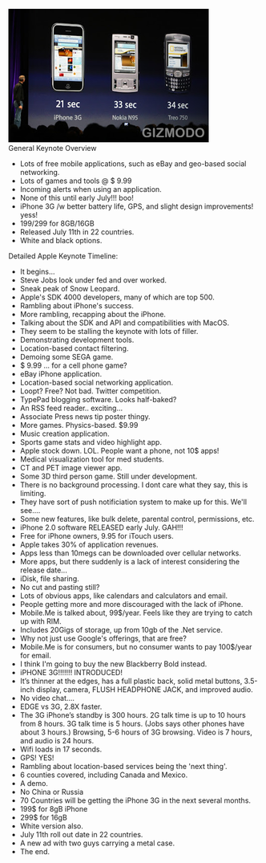 [![](2008wwdclive184.jpg)](http://bp1.blogger.com/_kfv2ADnjgQg/SE14ia0VJ1I/AAAAAAAABKI/OIqQNZ5cAso/s1600-h/2008wwdclive184.jpg)  
General Keynote Overview  
* Lots of free mobile applications, such as eBay and geo-based social networking.
* Lots of games and tools @ $ 9.99
* Incoming alerts when using an application.
* None of this until early July!!! boo!
* iPhone 3G /w better battery life, GPS, and slight design improvements! yess!
* 199$/299$ for 8GB/16GB
* Released July 11th in 22 countries.
* White and black options.

  
Detailed Apple Keynote Timeline:  
  
* It begins...
* Steve Jobs look under fed and over worked.
* Sneak peak of Snow Leopard.
* Apple's SDK 4000 developers, many of which are top 500.
* Rambling about iPhone's success.
* More rambling, recapping about the iPhone.
* Talking about the SDK and API and compatibilities with MacOS.
* They seem to be stalling the keynote with lots of filler.
* Demonstrating development tools.
* Location-based contact filtering.
* Demoing some SEGA game.
* $ 9.99 ... for a cell phone game?
* eBay iPhone application.
* Location-based social networking application.
* Loopt? Free? Not bad. Twitter competition.
* TypePad blogging software. Looks half-baked?
* An RSS feed reader.. exciting...
* Associate Press news tip poster thingy.
* More games. Physics-based. $9.99
* Music creation application.
* Sports game stats and video highlight app.
* Apple stock down. LOL. People want a phone, not 10$ apps!
* Medical visualization tool for med students.
* CT and PET image viewer app.
* Some 3D third person game. Still under development.
* There is no background processing. I dont care what they say, this is limiting.
* They have sort of push notificiation system to make up for this. We'll see....
* Some new features, like bulk delete, parental control, permissions, etc.
* iPhone 2.0 software RELEASED early July. GAH!!!
* Free for iPhone owners, 9.95 for iTouch users.
* Apple takes 30% of application revenues.
* Apps less than 10megs can be downloaded over cellular networks.
* More apps, but there suddenly is a lack of interest considering the release date...
* iDisk, file sharing.
* No cut and pasting still?
* Lots of obvious apps, like calendars and calculators and email.
* People getting more and more discouraged with the lack of iPhone.
* Mobile.Me is talked about, 99$/year. Feels like they are trying to catch up with RIM.
* Includes 20Gigs of storage, up from 10gb of the .Net service.
* Why not just use Google's offerings, that are free?
* Mobile.Me is for consumers, but no consumer wants to pay 100$/year for email.
* I think I'm going to buy the new Blackberry Bold instead.
* iPHONE 3G!!!!!!! INTRODUCED!
* It’s thinner at the edges, has a full plastic back, solid metal buttons, 3.5-inch display, camera, FLUSH HEADPHONE JACK, and improved audio.
* No video chat....
* EDGE vs 3G, 2.8X faster.
* The 3G iPhone’s standby is 300 hours. 2G talk time is up to 10 hours from 8 hours. 3G talk time is 5 hours. (Jobs says other phones have about 3 hours.) Browsing, 5-6 hours of 3G browsing. Video is 7 hours, and audio is 24 hours.
* Wifi loads in 17 seconds.
* GPS! YES!
* Rambling about location-based services being the 'next thing'.
* 6 counties covered, including Canada and Mexico.
* A demo.
* No China or Russia
* 70 Countries will be getting the iPhone 3G in the next several months.
* 199$ for 8gB iPhone
* 299$ for 16gB
* White version also.
* July 11th roll out date in 22 countries.
* A new ad with two guys carrying a metal case.
* The end.

